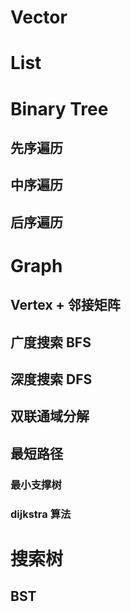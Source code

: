 # Vector
# List
# Binary Tree
## 先序遍历
## 中序遍历
## 后序遍历
# Graph
## Vertex + 邻接矩阵
## 广度搜索 BFS
## 深度搜索 DFS
## 双联通域分解 
## 最短路径
### 最小支撑树
### dijkstra 算法
# 搜索树
## BST 
